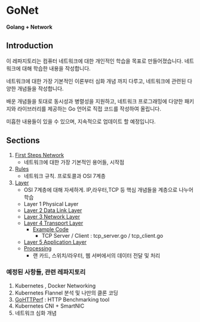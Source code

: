 # GoNet
**Golang + Network**

## Introduction
이 레파지토리는 컴퓨터 네트워크에 대한 개인적인 학습을 목표로 만들어졌습니다. 네트워크에 대해 학습한 내용을 작성합니다. 

네트워크에 대한 가장 기본적인 이론부터 심화 개념 까지 다루고, 네트워크에 관련된 다양한 개념들을 작성합니다.


배운 개념들을 토대로 동시성과 병렬성을 지원하고, 네트워크 프로그래밍에 다양한 패키지와 라이브러리를 제공하는 Go 언어로 직접 코드를 작성하여 올립니다.


미흡한 내용들이 있을 수 있으며, 지속적으로 업데이트 할 예정입니다.

## Sections

1. [First Steps Network](https://github.com/royroyee/gonet/tree/main/01-first-steps-network)
   - 네트워크에 대한 가장 기본적인 용어들, 시작점
2. [Rules](https://github.com/royroyee/gonet/tree/main/02-rules)
   - 네트워크 규칙. 프로토콜과 OSI 7계층
3. [Layer](https://github.com/royroyee/gonet/tree/main/03-layer)
   - OSI 7계층에 대해 자세하게. IP,라우터,TCP 등 핵심 개념들을 계층으로 나누어 학습
   - Layer 1 Physical Layer
   - [Layer 2 Data Link Layer](https://github.com/royroyee/gonet/tree/main/03-layer/02-data-link-layer)
   - [Layer 3 Network Layer](https://github.com/royroyee/gonet/tree/main/03-layer/03-network-layer)
   - [Layer 4 Transport Layer](https://github.com/royroyee/gonet/tree/main/03-layer/04-transport-layer)
      - [Example Code](https://github.com/royroyee/gonet/tree/main/03-layer/04-transport-layer/example)
         - TCP Server / Client : tcp_server.go / tcp_client.go
   - [Layer 5 Application Layer](https://github.com/royroyee/gonet/tree/main/03-layer/05-application-layer)
   - [Processing](https://github.com/royroyee/gonet/tree/main/03-layer/06-processing)
     - 랜 카드, 스위치/라우터, 웹 서버에서의 데이터 전달 및 처리

### 예정된 사항들, 관련 레파지토리
1. Kubernetes , Docker Networking 
2. Kubernetes Flannel 분석 및 나만의 클론 코딩
3. [GoHTTPerf](https://github.com/royroyee/gohttperf) : HTTP Benchmarking tool
4. Kubernetes CNI + SmartNIC
5. 네트워크 심화 개념